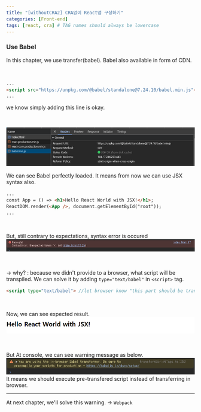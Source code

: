 ```yaml
---
title: "[withoutCRA2] CRA없이 React앱 구성하기"
categories: [Front-end]
tags: [react, cra] # TAG names should always be lowercase
---
```


### Use Babel
In this chapter, we use transfer(babel). Babel also available in form of CDN.

<br/>

```html
...
<script src="https://unpkg.com/@babel/standalone@7.24.10/babel.min.js"></script>
...
```
we know simply adding this line is okay.

<br/>

![img](/images/withoutCRA2_img/babelLoad.png)

We can see Babel perfectly loaded. It means from now we can use JSX syntax also.

```html
...
const App = () => <h1>Hello React World with JSX!</h1>;
ReactDOM.render(<App />, document.getElementById("root"));
...
```
<br/>

But, still contrary to expectations, syntax error is occured
![img](/images/withoutCRA2_img/stillError.png)

<br />

-> why? : because we didn't provide to a browser, what script will be transpiled. We can solve it by adding `type="text/babel"` in `<script>` tag.

```html 
<script type="text/babel"> //let browser know "this part should be transpiled"
```
<br/>

Now, we can see expected result.
![img](/images/withoutCRA2_img/JSXrender.png)

<br/>

But At console, we can see warning message as below.
![img](/images/withoutCRA2_img/babelWarning.png)
It means we should execute pre-transfered script instead of transferring in browser.

---

At next chapter, we'll solve this warning. -> `Webpack`